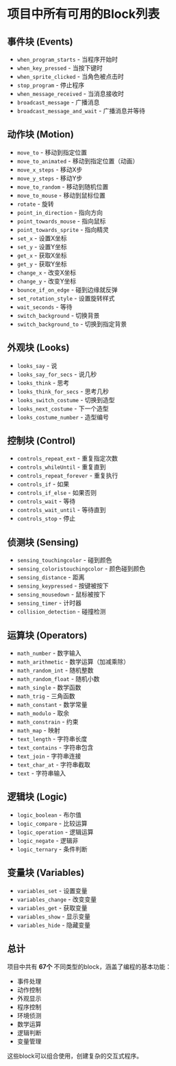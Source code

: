 # 项目中所有可用的Block列表

## 事件块 (Events)
- `when_program_starts` - 当程序开始时
- `when_key_pressed` - 当按下键时
- `when_sprite_clicked` - 当角色被点击时
- `stop_program` - 停止程序
- `when_message_received` - 当消息接收时
- `broadcast_message` - 广播消息
- `broadcast_message_and_wait` - 广播消息并等待

## 动作块 (Motion)
- `move_to` - 移动到指定位置
- `move_to_animated` - 移动到指定位置（动画）
- `move_x_steps` - 移动X步
- `move_y_steps` - 移动Y步
- `move_to_random` - 移动到随机位置
- `move_to_mouse` - 移动到鼠标位置
- `rotate` - 旋转
- `point_in_direction` - 指向方向
- `point_towards_mouse` - 指向鼠标
- `point_towards_sprite` - 指向精灵
- `set_x` - 设置X坐标
- `set_y` - 设置Y坐标
- `get_x` - 获取X坐标
- `get_y` - 获取Y坐标
- `change_x` - 改变X坐标
- `change_y` - 改变Y坐标
- `bounce_if_on_edge` - 碰到边缘就反弹
- `set_rotation_style` - 设置旋转样式
- `wait_seconds` - 等待
- `switch_background` - 切换背景
- `switch_background_to` - 切换到指定背景

## 外观块 (Looks)
- `looks_say` - 说
- `looks_say_for_secs` - 说几秒
- `looks_think` - 思考
- `looks_think_for_secs` - 思考几秒
- `looks_switch_costume` - 切换到造型
- `looks_next_costume` - 下一个造型
- `looks_costume_number` - 造型编号

## 控制块 (Control)
- `controls_repeat_ext` - 重复指定次数
- `controls_whileUntil` - 重复直到
- `controls_repeat_forever` - 重复执行
- `controls_if` - 如果
- `controls_if_else` - 如果否则
- `controls_wait` - 等待
- `controls_wait_until` - 等待直到
- `controls_stop` - 停止


## 侦测块 (Sensing)
- `sensing_touchingcolor` - 碰到颜色
- `sensing_coloristouchingcolor` - 颜色碰到颜色
- `sensing_distance` - 距离
- `sensing_keypressed` - 按键被按下
- `sensing_mousedown` - 鼠标被按下
- `sensing_timer` - 计时器
- `collision_detection` - 碰撞检测

## 运算块 (Operators)
- `math_number` - 数字输入
- `math_arithmetic` - 数学运算（加减乘除）
- `math_random_int` - 随机整数
- `math_random_float` - 随机小数
- `math_single` - 数学函数
- `math_trig` - 三角函数
- `math_constant` - 数学常量
- `math_modulo` - 取余
- `math_constrain` - 约束
- `math_map` - 映射
- `text_length` - 字符串长度
- `text_contains` - 字符串包含
- `text_join` - 字符串连接
- `text_char_at` - 字符串截取
- `text` - 字符串输入

## 逻辑块 (Logic)
- `logic_boolean` - 布尔值
- `logic_compare` - 比较运算
- `logic_operation` - 逻辑运算
- `logic_negate` - 逻辑非
- `logic_ternary` - 条件判断

## 变量块 (Variables)
- `variables_set` - 设置变量
- `variables_change` - 改变变量
- `variables_get` - 获取变量
- `variables_show` - 显示变量
- `variables_hide` - 隐藏变量

## 总计
项目中共有 **67个** 不同类型的block，涵盖了编程的基本功能：
- 事件处理
- 动作控制
- 外观显示
- 程序控制
- 环境侦测
- 数学运算
- 逻辑判断
- 变量管理

这些block可以组合使用，创建复杂的交互式程序。 